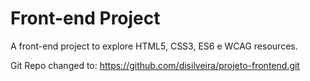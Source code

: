 # Front-end Project

A front-end project to explore HTML5, CSS3, ES6 e WCAG resources.

Git Repo changed to: https://github.com/disilveira/projeto-frontend.git